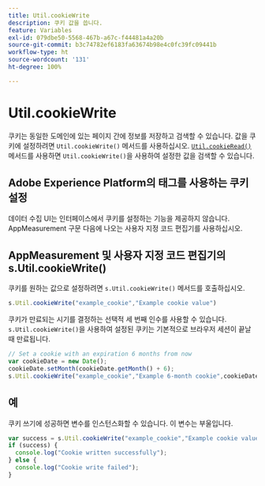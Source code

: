 ```yaml
---
title: Util.cookieWrite
description: 쿠키 값을 씁니다.
feature: Variables
exl-id: 079dbe50-5568-467b-a67c-f44481a4a20b
source-git-commit: b3c74782ef6183fa63674b98e4c0fc39fc09441b
workflow-type: ht
source-wordcount: '131'
ht-degree: 100%

---
```


# Util.cookieWrite

쿠키는 동일한 도메인에 있는 페이지 간에 정보를 저장하고 검색할 수 있습니다. 값을 쿠키에 설정하려면 `Util.cookieWrite()` 메서드를 사용하십시오. [`Util.cookieRead()`](util-cookieread.md) 메서드를 사용하면 `Util.cookieWrite()`을 사용하여 설정한 값을 검색할 수 있습니다.

## Adobe Experience Platform의 태그를 사용하는 쿠키 설정

데이터 수집 UI는 인터페이스에서 쿠키를 설정하는 기능을 제공하지 않습니다. AppMeasurement 구문 다음에 나오는 사용자 지정 코드 편집기를 사용하십시오.

## AppMeasurement 및 사용자 지정 코드 편집기의 s.Util.cookieWrite()

쿠키를 원하는 값으로 설정하려면 `s.Util.cookieWrite()` 메서드를 호출하십시오.

```js
s.Util.cookieWrite("example_cookie","Example cookie value")
```

쿠키가 만료되는 시기를 결정하는 선택적 세 번째 인수를 사용할 수 있습니다. `s.Util.cookieWrite()`을 사용하여 설정된 쿠키는 기본적으로 브라우저 세션이 끝날 때 만료됩니다.

```js
// Set a cookie with an expiration 6 months from now
var cookieDate = new Date();
cookieDate.setMonth(cookieDate.getMonth() + 6);
s.Util.cookieWrite("example_cookie","Example 6-month cookie",cookieDate);
```

## 예

쿠키 쓰기에 성공하면 변수를 인스턴스화할 수 있습니다. 이 변수는 부울입니다.

```js
var success = s.Util.cookieWrite("example_cookie","Example cookie value");
if (success) {
  console.log("Cookie written successfully");
} else {
  console.log("Cookie write failed");
}
```
